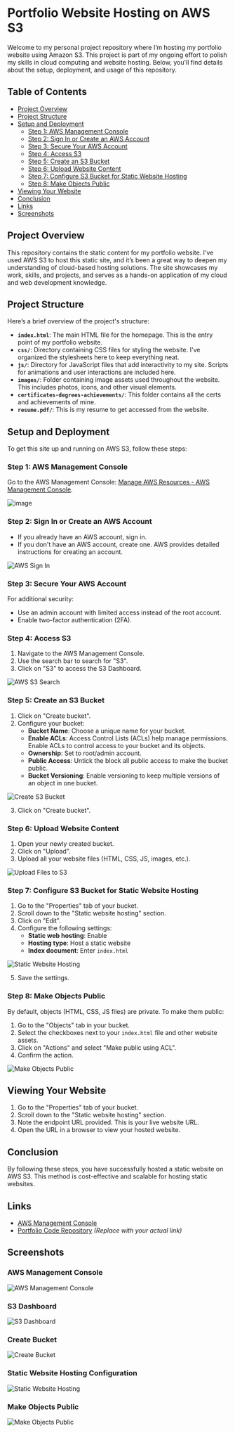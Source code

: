 # Portfolio Website Hosting on AWS S3

Welcome to my personal project repository where I’m hosting my portfolio website using Amazon S3. This project is part of my ongoing effort to polish my skills in cloud computing and website hosting. Below, you'll find details about the setup, deployment, and usage of this repository.

## Table of Contents

- [Project Overview](#project-overview)
- [Project Structure](#project-structure)
- [Setup and Deployment](#setup-and-deployment)
  - [Step 1: AWS Management Console](#step-1-aws-management-console)
  - [Step 2: Sign In or Create an AWS Account](#step-2-sign-in-or-create-an-aws-account)
  - [Step 3: Secure Your AWS Account](#step-3-secure-your-aws-account)
  - [Step 4: Access S3](#step-4-access-s3)
  - [Step 5: Create an S3 Bucket](#step-5-create-an-s3-bucket)
  - [Step 6: Upload Website Content](#step-6-upload-website-content)
  - [Step 7: Configure S3 Bucket for Static Website Hosting](#step-7-configure-s3-bucket-for-static-website-hosting)
  - [Step 8: Make Objects Public](#step-8-make-objects-public)
- [Viewing Your Website](#viewing-your-website)
- [Conclusion](#conclusion)
- [Links](#links)
- [Screenshots](#screenshots)

## Project Overview

This repository contains the static content for my portfolio website. I’ve used AWS S3 to host this static site, and it’s been a great way to deepen my understanding of cloud-based hosting solutions. The site showcases my work, skills, and projects, and serves as a hands-on application of my cloud and web development knowledge.

## Project Structure

Here’s a brief overview of the project's structure:

- **`index.html`**: The main HTML file for the homepage. This is the entry point of my portfolio website.
- **`css/`**: Directory containing CSS files for styling the website. I've organized the stylesheets here to keep everything neat.
- **`js/`**: Directory for JavaScript files that add interactivity to my site. Scripts for animations and user interactions are included here.
- **`images/`**: Folder containing image assets used throughout the website. This includes photos, icons, and other visual elements.
- **`certificates-degrees-achievements/`**: This folder contains all the certs and achievements of mine.
- **`resume.pdf/`**: This is my resume to get accessed from the website.


## Setup and Deployment

To get this site up and running on AWS S3, follow these steps:

### Step 1: AWS Management Console

Go to the AWS Management Console: [Manage AWS Resources - AWS Management Console](https://aws.amazon.com/console/).

![image](https://github.com/user-attachments/assets/bd31eaa7-9474-4952-b9a9-d3549d4cc90d)

### Step 2: Sign In or Create an AWS Account

- If you already have an AWS account, sign in.
- If you don't have an AWS account, create one. AWS provides detailed instructions for creating an account.

![AWS Sign In](images/aws-sign-in.png)

### Step 3: Secure Your AWS Account

For additional security:
- Use an admin account with limited access instead of the root account.
- Enable two-factor authentication (2FA).

### Step 4: Access S3

1. Navigate to the AWS Management Console.
2. Use the search bar to search for "S3".
3. Click on "S3" to access the S3 Dashboard.

![AWS S3 Search](images/aws-s3-search.png)

### Step 5: Create an S3 Bucket

1. Click on "Create bucket".
2. Configure your bucket:
   - **Bucket Name**: Choose a unique name for your bucket.
   - **Enable ACLs**: Access Control Lists (ACLs) help manage permissions. Enable ACLs to control access to your bucket and its objects.
   - **Ownership**: Set to root/admin account.
   - **Public Access**: Untick the block all public access to make the bucket public.
   - **Bucket Versioning**: Enable versioning to keep multiple versions of an object in one bucket.

![Create S3 Bucket](images/create-s3-bucket.png)

3. Click on "Create bucket".

### Step 6: Upload Website Content

1. Open your newly created bucket.
2. Click on "Upload".
3. Upload all your website files (HTML, CSS, JS, images, etc.).

![Upload Files to S3](images/upload-files-s3.png)

### Step 7: Configure S3 Bucket for Static Website Hosting

1. Go to the "Properties" tab of your bucket.
2. Scroll down to the "Static website hosting" section.
3. Click on "Edit".
4. Configure the following settings:
   - **Static web hosting**: Enable
   - **Hosting type**: Host a static website
   - **Index document**: Enter `index.html`

![Static Website Hosting](images/static-website-hosting.png)

5. Save the settings.

### Step 8: Make Objects Public

By default, objects (HTML, CSS, JS files) are private. To make them public:

1. Go to the "Objects" tab in your bucket.
2. Select the checkboxes next to your `index.html` file and other website assets.
3. Click on "Actions" and select "Make public using ACL".
4. Confirm the action.

![Make Objects Public](images/make-objects-public.png)

## Viewing Your Website

1. Go to the "Properties" tab of your bucket.
2. Scroll down to the "Static website hosting" section.
3. Note the endpoint URL provided. This is your live website URL.
4. Open the URL in a browser to view your hosted website.

## Conclusion

By following these steps, you have successfully hosted a static website on AWS S3. This method is cost-effective and scalable for hosting static websites.

## Links

- [AWS Management Console](https://aws.amazon.com/console/)
- [Portfolio Code Repository](https://github.com/yourusername/portfolio) *(Replace with your actual link)*

## Screenshots

### AWS Management Console
![AWS Management Console](images/aws-console.png)

### S3 Dashboard
![S3 Dashboard](images/s3-dashboard.png)

### Create Bucket
![Create Bucket](images/create-bucket.png)

### Static Website Hosting Configuration
![Static Website Hosting](images/static-website-hosting.png)

### Make Objects Public
![Make Objects Public](images/make-public.png)
